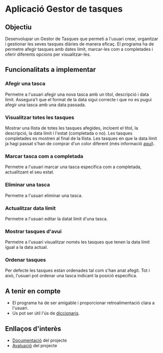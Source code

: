 # Aplicació Gestor de tasques

## Objectiu

Desenvolupar un Gestor de Tasques que permeti a l'usuari crear, organitzar i gestionar les seves tasques diàries de manera eficaç. El programa ha de permetre afegir tasques amb dates límit, marcar-les com a completades i oferir diferents opcions per visualitzar-les.

## Funcionalitats a implementar

### Afegir una tasca

Permetre a l'usuari afegir una nova tasca amb un títol, descripció i data límit. Assegura't que el format de la data sigui correcte i que no es pugui afegir una tasca amb una data passada.

### Visualitzar totes les tasques

Mostrar una llista de totes les tasques afegides, incloent el títol, la descripció, la data límit i l'estat (completada o no). Les tasques completades es mostren al final de la llista. Les tasques en que la data límit ja hagi passat s'han de comprar d'un color diferent (més informació [aquí](https://sentry.io/answers/print-colored-text-to-terminal-with-python/)).

### Marcar tasca com a completada

Permetre a l'usuari marcar una tasca específica com a completada, actualitzant el seu estat.

### Eliminar una tasca

Permetre a l'usuari eliminar una tasca.

### Actualitzar data límit

Permetre a l'usuari editar la datat límit d'una tasca.

### Mostrar tasques d'avui

Permetre a l'usuari visualitzar només les tasques que tenen la data límit igual a la data actual.

### Ordenar tasques

Per defecte les tasques estan ordenades tal com s'han anat afegit. Tot i això, l'usuari pot ordenar una tasca indicant la posició específica.

## A tenir en compte

- El programa ha de ser amigable i proporcionar retroalimentació clara a l'usuari.
- Us pot ser útil l'ús de [diccionaris](https://www.w3schools.com/python/python_dictionaries.asp).

## Enllaços d'interès

- [Documentació](./Documentació.md) del projecte
- [Avaluació](./Avaluació.md) del projecte
